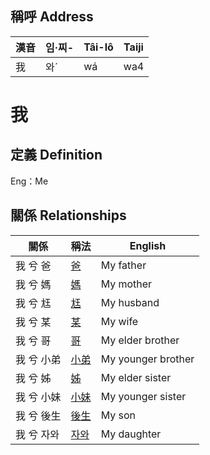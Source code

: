 

## 稱呼 Address

漢音 | 임·찌- | Tâi-lô | Taiji
--- | --- | --- | --- 
我 | 와ˊ | wá | wa4 
# 我
## 定義 Definition




Eng：Me

## 關係 Relationships

關係 | 稱法 | English
--- | --- | --- 
我 兮 爸 | [爸](member2.md) | My father
我 兮 媽 | [媽](member3.md) | My mother
我 兮 尪 | [尪](member17.md) | My husband
我 兮 某 | [某](member18.md) | My wife
我 兮 哥 | [哥](member4.md) | My elder brother
我 兮 小弟 | [小弟](member6.md) | My younger brother
我 兮 姊 | [姊](member5.md) | My elder sister
我 兮 小妹 | [小妹](member7.md) | My younger sister
我 兮 後生 | [後生](member19.md) | My son
我 兮 자와 | [자와](member20.md) | My daughter
